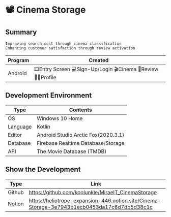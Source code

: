 # 📽 Cinema Storage

Summary
-------------
```
Improving search cost through cinema classification
Enhancing customer satisfaction through review activation
```

|Program|Created|
|---|------------------|
|Android|🎞Entry Screen 💻Sign-Up/Login 🎬Cinema 💬Review 🙋🏻Profile|


Development Environment
-------------
|Type|Contents|
|---|------------------|
|OS|Windows 10 Home|
|Language|Kotlin|
|Editor|Android Studio Arctic Fox(2020.3.1)|
|Database|Firebase Realtime Database/Storage|
|API|The Movie Database (TMDB)|


Show the Development
-------------
|Type|Link|
|---|------------------|
|Github|https://github.com/koolunkle/MiraeIT_CinemaStorage|
|Notion|https://heliotrope-expansion-446.notion.site/Cinema-Storage-3e7943b1ecb0453da17c6d7db5d38c1c|
